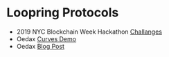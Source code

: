 
# Loopring Protocols

- 2019 NYC Blockchain Week Hackathon [Challanges](challanges)
- Oedax [Curves Demo](curve)
- Oedax [Blog Post](https://medium.com/loopring-protocol/oedax-looprings-open-ended-dutch-auction-exchange-model-d92cebbd3667)